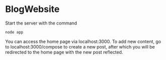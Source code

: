 # BlogWebsite

Start the server with the command
```
node app
```
You can access the home page via localhost:3000. To add new content, go to localhost:3000/compose to create a new post, after which you will be redirected to the home page with the new post reflected.
